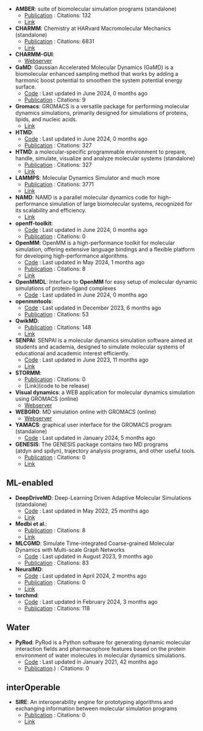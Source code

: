 - **AMBER**: suite of biomolecular simulation programs (standalone)
	- [Publication](https://doi.org/10.1021/acs.jcim.3c01153) : Citations: 132
	- [Link](http://ambermd.org/)
- **CHARMM**: Chemistry at HARvard Macromolecular Mechanics (standalone)
	- [Publication](https://doi.org/10.1002/jcc.21287) : Citations: 6831
	- [Link](https://academiccharmm.org/)
- **CHARMM-GUI**: 
	- [Webserver](http://www.charmm-gui.org/?doc=input)
- **GaMD**: Gaussian Accelerated Molecular Dynamics (GaMD) is a biomolecular enhanced sampling method that works by adding a harmonic boost potential to smoothen the system potential energy surface.
	- [Code](https://github.com/MiaoLab20/gamd-openmm) : Last updated in June 2024, 0 months ago
	- [Publication](https://doi.org/10.1021/acs.jpcb.2c03765) : Citations: 9
- **Gromacs**: GROMACS is a versatile package for performing molecular dynamics simulations, primarily designed for simulations of proteins, lipids, and nucleic acids.
	- [Link](http://www.gromacs.org/)
- **HTMD**: 
	- [Code](https://github.com/Acellera/htmd) : Last updated in June 2024, 0 months ago
	- [Publication](https://doi.org/10.1021/acs.jctc.6b00049) : Citations: 327
- **HTMD**: a molecular-specific programmable environment to prepare, handle, simulate, visualize and analyze molecular systems (standalone)
	- [Publication](http://pubs.acs.org/doi/abs/10.1021/acs.jctc.6b00049) : Citations: 327
	- [Link](https://www.htmd.org/)
- **LAMMPS**: Molecular Dynamics Simulator and much more
	- [Publication](https://doi.org/10.1016/j.cpc.2021.108171) : Citations: 3771
	- [Link](https://www.lammps.org/)
- **NAMD**: NAMD is a parallel molecular dynamics code for high-performance simulation of large biomolecular systems, recognized for its scalability and efficiency.
	- [Link](https://www.ks.uiuc.edu/Research/namd/)
- **openff-toolkit**: 
	- [Code](https://github.com/openforcefield/openff-toolkit) : Last updated in June 2024, 0 months ago
	- [Publication](https://doi.org/10.5281/zenodo.10967071.svg) : Citations: 0
- **OpenMM**: OpenMM is a high-performance toolkit for molecular simulation, offering extensive language bindings and a flexible platform for developing high-performance algorithms.
	- [Code](https://github.com/openmm/openmm) : Last updated in May 2024, 1 months ago
	- [Publication](https://doi.org/10.1021/acs.jpcb.3c06662) : Citations: 8
	- [Link](http://openmm.org/)
- **OpenMMDL**: Interface to **OpenMM** for easy setup of molecular dynamic simulations of protein-ligand complexes
	- [Code](https://github.com/wolberlab/OpenMMDL) : Last updated in June 2024, 0 months ago
- **openmmtools**: 
	- [Code](https://github.com/choderalab/openmmtools) : Last updated in December 2023, 6 months ago
	- [Publication](https://doi.org/10.1021/jp411770f) : Citations: 53
- **QwikMD**: 
	- [Publication](https://doi.org/10.1038/srep26536) : Citations: 148
	- [Link](http://www.ks.uiuc.edu/Research/qwikmd/)
- **SENPAI**: SENPAI is a molecular dynamics simulation software aimed at students and academia, designed to simulate molecular systems of educational and academic interest efficiently.
	- [Code](https://github.com/SENPAI-Molecular-Dynamics/SENPAI) : Last updated in June 2023, 11 months ago
	- [Link](https://senpaimd.org/)
- **STORMM**: 
	- [Publication](https://doi.org/10.1101/2024.03.27.587048) : Citations: 0
	- [Link](code to be release)
- **Visual dynamics**: a WEB application for molecular dynamics simulation using GROMACS (online)
	- [Webserver](https://visualdynamics.fiocruz.br/login)
- **WEBGRO**: MD simulation online with GROMACS (online)
	- [Webserver](https://simlab.uams.edu/index.php)
- **YAMACS**: graphical user interface for the GROMACS program (standalone)
	- [Code](https://github.com/YAMACS-SML/YAMACS) : Last updated in January 2024, 5 months ago
- **GENESIS**: The GENESIS package contains two MD programs (atdyn and spdyn), trajectory analysis programs, and other useful tools.
	- [Publication](https://doi.org/10.1021/acs.jpcb.4c02096) : Citations: 0
	- [Link](https://www.r-ccs.riken.jp/labs/cbrt/)

## **ML-enabled**
- **DeepDriveMD**: Deep-Learning Driven Adaptive Molecular Simulations (standalone)
	- [Code](https://github.com/DeepDriveMD/DeepDriveMD-pipeline) : Last updated in May 2022, 25 months ago
	- [Link](https://deepdrivemd.github.io/)
- **Medbi et al.**: 
	- [Publication](https://doi.org/10.1146/annurev-physchem-083122-125941) : Citations: 8
	- [Link](https://www.annualreviews.org/doi/pdf/10.1146/annurev-physchem-083122-125941)
- **MLCGMD**: Simulate Time-integrated Coarse-grained Molecular Dynamics with Multi-scale Graph Networks
	- [Code](https://github.com/kyonofx/mlcgmd) : Last updated in August 2023, 9 months ago
	- [Publication](https://doi.org/10.1126/sciadv.abc6216) : Citations: 83
- **NeuralMD**: 
	- [Code](https://github.com/chao1224/NeuralMD) : Last updated in April 2024, 2 months ago
	- [Publication](https://doi.org/10.48550/arXiv.2401.15122) : Citations: 0
	- [Link](https://www.semanticscholar.org/paper/A-Multi-Grained-Symmetric-Differential-Equation-for-Liu-Du/0215dd9f346534bf4c4247220501d7ab7d7715c6)
- **torchmd**: 
	- [Code](https://github.com/torchmd/torchmd) : Last updated in February 2024, 3 months ago
	- [Publication](https://doi.org/10.1021/acs.jctc.0c01343) : Citations: 118

## **Water**
- **PyRod**: PyRod is a Python software for generating dynamic molecular interaction fields and pharmacophore features based on the protein environment of water molecules in molecular dynamics simulations.
	- [Code](https://github.com/wolberlab/pyrod) : Last updated in January 2021, 42 months ago
	- [Publication](https://doi.org/10.1021/acs.jcim.9b00281).) : Citations: 0

## **interOperable**
- **SIRE**: An interoperability engine for prototyping algorithms and exchanging information between molecular simulation programs
	- [Publication](https://doi.org/10.1063/5.0200458) : Citations: 0
	- [Link](https://try.openbiosim.org)
